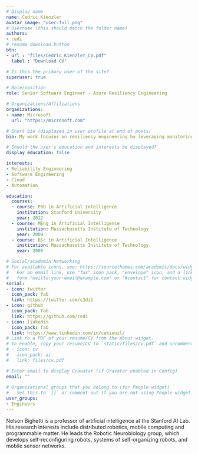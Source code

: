 ```yaml
---
# Display name
name: Cedric Kienzler
avatar_image: "user-full.png"
# Username (this should match the folder name)
authors:
- cedi
# resume download button
btn:
- url : "files/Cedric_Kienzler_CV.pdf"
  label : "Download CV"

# Is this the primary user of the site?
superuser: true

# Role/position
role: Senior Software Engineer - Azure Resiliency Engineering

# Organizations/Affiliations
organizations:
- name: Microsoft
  url: "https://microsoft.com"

# Short bio (displayed in user profile at end of posts)
bio: My work focuses on resiliency engineering by leveraging monitoring and in depth reliability analysis.

# Should the user's education and interests be displayed?
display_education: false

interests:
- Reliability Engineering
- Software Engineering
- Cloud
- Automation

education:
  courses:
  - course: PhD in Artificial Intelligence
    institution: Stanford University
    year: 2012
  - course: MEng in Artificial Intelligence
    institution: Massachusetts Institute of Technology
    year: 2009
  - course: BSc in Artificial Intelligence
    institution: Massachusetts Institute of Technology
    year: 2008

# Social/academia Networking
# For available icons, see: https://sourcethemes.com/academic/docs/widgets/#icons
#   For an email link, use "fas" icon pack, "envelope" icon, and a link in the
#   form "mailto:your-email@example.com" or "#contact" for contact widget.
social:
- icon: twitter
  icon_pack: fab
  link: https://twitter.com/c3di1
- icon: github
  icon_pack: fab
  link: https://github.com/cedi
- icon: linkedin
  icon_pack: fab
  link: https://www.linkedin.com/in/cekienzl/
# Link to a PDF of your resume/CV from the About widget.
# To enable, copy your resume/CV to `static/files/cv.pdf` and uncomment the lines below.  
# - icon: cv
#   icon_pack: ai
#   link: files/cv.pdf

# Enter email to display Gravatar (if Gravatar enabled in Config)
email: ""
  
# Organizational groups that you belong to (for People widget)
#   Set this to `[]` or comment out if you are not using People widget.  
user_groups:
- Engineers
---
```


Nelson Bighetti is a professor of artificial intelligence at the Stanford AI Lab. His research interests include distributed robotics, mobile computing and programmable matter. He leads the Robotic Neurobiology group, which develops self-reconfiguring robots, systems of self-organizing robots, and mobile sensor networks.

